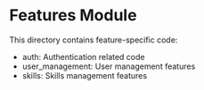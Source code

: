 # Features Module

This directory contains feature-specific code:

- auth: Authentication related code
- user_management: User management features
- skills: Skills management features
